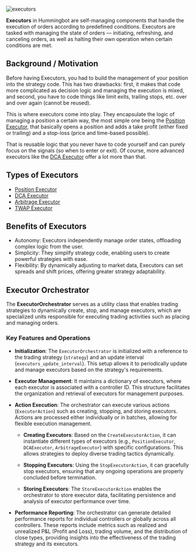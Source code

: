 
![executors](../diagrams/13.png)

**Executors** in Hummingbot are self-managing components that handle the execution of orders according to predefined conditions. Executors are tasked with managing the state of orders — initiating, refreshing, and canceling orders, as well as halting their own operation when certain conditions are met.

## Background / Motivation

Before having Executors, you had to build the management of your position into the strategy code. This has two drawbacks: first, it makes that code more complicated as decision logic and managing the execution is mixed, and second, you have to code things like limit exits, trailing stops, etc. over and over again (cannot be reused).

This is where executors come into play. They encapsulate the logic of managing a position a certain way, the most simple one being the [Position Executor](positionexecutor.md), that basically opens a position and adds a take profit (either fixed or trailing) and a stop-loss (price and time-based possible).

That is reusable logic that you never have to code yourself and can purely focus on the signals (so when to enter or exit). Of course, more advanced executors like the [DCA Executor](dcaexecutor.md) offer a lot more than that.

## **Types of Executors**

* [Position Executor](positionexecutor.md)
* [DCA Executor](dcaexecutor.md)
* [Arbitrage Executor](arbitrage-executor.md)
* [TWAP Executor](twapexecutor.md)

## **Benefits of Executors**

* Autonomy: Executors independently manage order states, offloading complex logic from the user.
* Simplicity: They simplify strategy code, enabling users to create powerful strategies with ease.
* Flexibility: By dynamically adjusting to market data, Executors can set spreads and shift prices, offering greater strategy adaptability.


## **Executor Orchestrator**

The **ExecutorOrchestrator** serves as a utility class that enables trading strategies to dynamically create, stop, and manage executors, which are specialized units responsible for executing trading activities such as placing and managing orders. 

### Key Features and Operations

- **Initialization**: The `ExecutorOrchestrator` is initialized with a reference to the trading strategy (`strategy`) and an update interval (`executors_update_interval`). This setup allows it to periodically update and manage executors based on the strategy's requirements.

- **Executor Management**: It maintains a dictionary of executors, where each executor is associated with a controller ID. This structure facilitates the organization and retrieval of executors for management purposes.

- **Action Execution**: The orchestrator can execute various actions (`ExecutorAction`) such as creating, stopping, and storing executors. Actions are processed either individually or in batches, allowing for flexible execution management.

    * **Creating Executors**: Based on the `CreateExecutorAction`, it can instantiate different types of executors (e.g., `PositionExecutor`, `DCAExecutor`, `ArbitrageExecutor`) with specific configurations. This allows strategies to deploy diverse trading tactics dynamically.

    * **Stopping Executors**: Using the `StopExecutorAction`, it can gracefully stop executors, ensuring that any ongoing operations are properly concluded before termination.

    * **Storing Executors**: The `StoreExecutorAction` enables the orchestrator to store executor data, facilitating persistence and analysis of executor performance over time.

- **Performance Reporting**: The orchestrator can generate detailed performance reports for individual controllers or globally across all controllers. These reports include metrics such as realized and unrealized P&L (Profit and Loss), trading volume, and the distribution of close types, providing insights into the effectiveness of the trading strategy and its executors.
